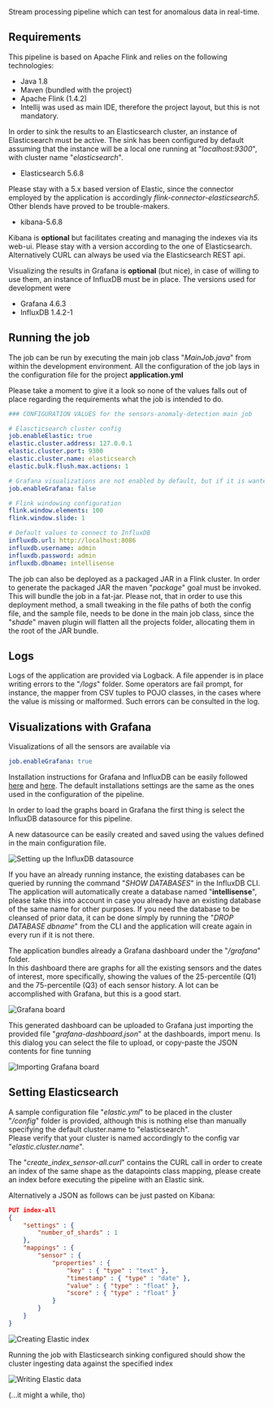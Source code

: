 Stream processing pipeline which can test for anomalous data in real-time.

## Requirements
This pipeline is based on Apache Flink and relies on the following technologies:

* Java 1.8
* Maven (bundled with the project)
* Apache Flink (1.4.2)
* Intellij was used as main IDE, therefore the project layout, but this is not mandatory.

In order to sink the results to an Elasticsearch cluster, an instance of Elasticsearch must be active.
The sink has been configured by default assuming that the instance will be a local one running at 
"*localhost:9300*", with cluster name "*elasticsearch*".

* Elasticsearch 5.6.8

Please stay with a 5.x based version of Elastic, since the connector employed by the application is 
accordingly *flink-connector-elasticsearch5*. Other blends have proved to be trouble-makers. 

* kibana-5.6.8

Kibana is **optional** but facilitates creating and managing the indexes via its web-ui.
Please stay with a version according to the one of Elasticsearch.  
Alternatively CURL can always be used via the Elasticsearch REST api.

Visualizing the results in Grafana is **optional** (but nice), in case of willing to use them, an instance of InfluxDB
must be in place. The versions used for development were

* Grafana 4.6.3
* InfluxDB 1.4.2-1

## Running the job

The job can be run by executing the main job class "*MainJob.java*" from within the development environment.
All the configuration of the job lays in the configuration file for the project **application.yml**  

Please take a moment to give it a look so none of the values falls out of place regarding the requirements
what the job is intended to do.

```yaml
### CONFIGURATION VALUES for the sensors-anomaly-detection main job

# Elascticsearch cluster config
job.enableElastic: true
elastic.cluster.address: 127.0.0.1
elastic.cluster.port: 9300
elastic.cluster.name: elasticsearch
elastic.bulk.flush.max.actions: 1

# Grafana visualizations are not enabled by default, but if it is wanted, InfluxDB must be in place too
job.enableGrafana: false

# Flink windowing configuration
flink.window.elements: 100
flink.window.slide: 1

# Default values to connect to InfluxDB
influxdb.url: http://localhost:8086
influxdb.username: admin
influxdb.password: admin
influxdb.dbname: intellisense
```  


The job can also be deployed as a packaged JAR in a Flink cluster. In order to generate the packaged JAR the maven
"*package*" goal must be invoked.
This will bundle the job in a fat-jar. Please not, that in order to use this deployment method, a small tweaking in the
file paths of both the config file, and the sample file, needs to be done in the main job class, since the "*shade*"
maven plugin will flatten all the projects folder, allocating them in the root of the JAR bundle.

## Logs

Logs of the application are provided via Logback. A file appender is in place writing errors to the "*/logs*" folder.
Some operators are fail prompt, for instance, the mapper from CSV tuples to POJO classes, in the cases where
the value is missing or malformed. Such errors can be consulted in the log.

## Visualizations with Grafana

Visualizations of all the sensors are available via
```yaml
job.enableGrafana: true
```

Installation instructions for Grafana and InfluxDB can be easily followed [here](http://docs.grafana.org/installation/)
and [here](http://docs.influxdata.com/influxdb/v0.9/introduction/installation/).
The default installations settings are the same as the ones used in the configuration of the pipeline.

In order to load the graphs board in Grafana the first thing is select the InfluxDB datasource for this pipeline.

A new datasource can be easily created and saved using the values defined in the main configuration file.

![Setting up the InfluxDB datasource](/doc/setup_grafana_datasource.PNG)

If you have an already running instance, the existing databases can be queried by running the command 
"*SHOW DATABASES*" in the InfluxDB CLI.
The application will automatically create a database named "**intellisense**", please take this into account in case
you already have an existing database of the same name for other purposes.
If you need the database to be cleansed of prior data, it can be done simply by running the 
"*DROP DATABASE dbname*" from the CLI and the application will create again in every run if it is not there.  
  
The application bundles already a Grafana dashboard under the "*/grafana*" folder.  
In this dashboard there are graphs for all the existing sensors and the dates of interest, 
more specifically, showing the values of the 25-percentile (Q1) and the 75-percentile (Q3) of each sensor history.
A lot can be accomplished with Grafana, but this is a good start.

![Grafana board](/doc/grafana_board.PNG)

This generated dashboard can be uploaded to Grafana just importing the provided file "*grafana-dashboard.json*" 
at the dashboards, import menu. Is this dialog you can select the file to upload, or copy-paste the JSON contents
for fine tunning

![Importing Grafana board](/doc/grafana_import.PNG)

## Setting Elasticsearch

A sample configuration file "*elastic.yml*" to be placed in the cluster "*/config*" folder is provided, 
although this is nothing else than manually specifying the default cluster.name to "elasticsearch".  
Please verify that your cluster is named accordingly to the config var "*elastic.cluster.name*".

The "*create_index_sensor-all.curl*" contains the CURL call in order to create an index of the same shape as
the datapoints class mapping, please create an index before executing the pipeline with an Elastic sink.

Alternatively a JSON as follows can be just pasted on Kibana:

```json
PUT index-all
{
    "settings" : {
        "number_of_shards" : 1
    },
    "mappings" : {
        "sensor" : {
            "properties" : {
                "key" : { "type" : "text" },
                "timestamp" : { "type" : "date" },
                "value" : { "type" : "float" },
                "score" : { "type" : "float" }
            }
        }
    }
}
```
![Creating Elastic index](/doc/setup_kibana_index.PNG)

Running the job with Elasticsearch sinking configured should show the cluster ingesting data against the specified 
index

![Writing Elastic data](/doc/elastic_index_sinking.PNG)

(...it might a while, tho)




